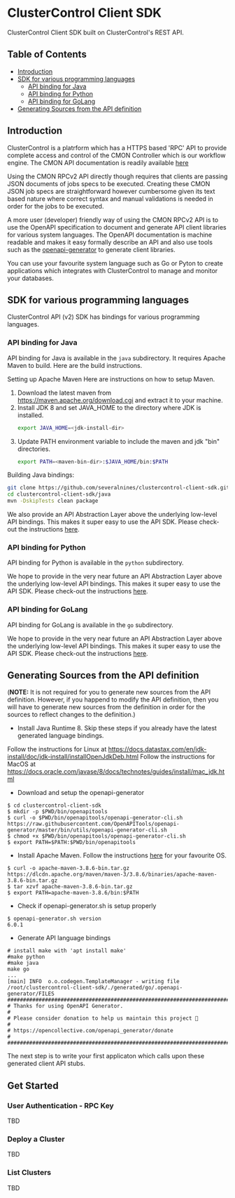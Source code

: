 # ClusterControl Client SDK
ClusterControl Client SDK built on ClusterControl's REST API.

## Table of Contents
- [Introduction](#introduction)
- [SDK for various programming languages](#sdk-for-various-proramming-languages)
  - [API binding for Java](#api-binding-for-java)
  - [API binding for Python](#api-binding-for-python)
  - [API binding for GoLang](#api-binding-for-golang)
- [Generating Sources from the API definition](#generating-sources-from-api-definition)

## Introduction
ClusterControl is a platrform which has a HTTPS based 'RPC' API to provide complete access and control of the CMON Controller which is our workflow engine.
The CMON API documentation is readily available [here](https://severalnines.com/downloads/cmon/cmon-docs/current/rpcv2.html)

Using the CMON RPCv2 API directly though requires that clients are passing JSON documents of jobs specs to be executed.
Creating these CMON JSON job specs are straightforward however cumbersome given its text based nature where correct syntax and manual validations is needed in order for the jobs to be executed.

A more user (developer) friendly way of using the CMON RPCv2 API is to use the OpenAPI specification to document and generate API client libraries for various system languages.
The OpenAPI documentation is machine readable and makes it easy formally describe an API and also use tools such as the [openapi-generator](https://github.com/OpenAPITools/openapi-generator) to generate client libraries.

You can use your favourite system language such as Go or Pyton to create applications which integrates with ClusterControl to manage and monitor your databases.

## SDK for various programming languages
ClusterControl API (v2) SDK has bindings for various programming languages.

### API binding for Java
API binding for Java is available in the `java` subdirectory. It requires Apache Maven to build. Here are the build instructions.

Setting up Apache Maven
Here are instructions on how to setup Maven.
1. Download the latest maven from <https://maven.apache.org/download.cgi> and extract it to your machine.
2. Install JDK 8 and set JAVA_HOME to the directory where JDK is installed.
   ```` bash
   export JAVA_HOME=<jdk-install-dir>
   ````
3. Update PATH environment variable to include the maven and jdk "bin" directories.
   ```` bash
   export PATH=<maven-bin-dir>:$JAVA_HOME/bin:$PATH
   ````

Building Java bindings:

   ```` bash
   git clone https://github.com/severalnines/clustercontrol-client-sdk.git
   cd clustercontrol-client-sdk/java
   mvn -DskipTests clean package
   ````

We also provide an API Abstraction Layer above the underlying low-level API bindings. This makes it super easy to use the API SDK. Please check-out the instructions [here](https://github.com/severalnines/clustercontrol-client-sdk/tree/main/java).

### API binding for Python
API binding for Python is available in the `python` subdirectory.

We hope to provide in the very near future an API Abstraction Layer above the underlying low-level API bindings. This makes it super easy to use the API SDK. Please check-out the instructions [here](https://github.com/severalnines/clustercontrol-client-sdk/tree/main/python).


### API binding for GoLang
API binding for GoLang is available in the `go` subdirectory.

We hope to provide in the very near future an API Abstraction Layer above the underlying low-level API bindings. This makes it super easy to use the API SDK. Please check-out the instructions [here](https://github.com/severalnines/clustercontrol-client-sdk/tree/main/go).


## Generating Sources from the API definition 
(**NOTE:** It is not required for you to generate new sources from the API definition. However, if you happend to modify the API definition, then you will have to generate new sources from the definition in order for the sources to reflect changes to the definition.)

* Install Java Runtime 8. Skip these steps if you already have the latest generated language bindings.

Follow the instructions for Linux at https://docs.datastax.com/en/jdk-install/doc/jdk-install/installOpenJdkDeb.html
Follow the instructions for MacOS at https://docs.oracle.com/javase/8/docs/technotes/guides/install/mac_jdk.html

* Download and setup the openapi-generator
```
$ cd clustercontrol-client-sdk
$ mkdir -p $PWD/bin/openapitools
$ curl -o $PWD/bin/openapitools/openapi-generator-cli.sh https://raw.githubusercontent.com/OpenAPITools/openapi-generator/master/bin/utils/openapi-generator-cli.sh
$ chmod +x $PWD/bin/openapitools/openapi-generator-cli.sh
$ export PATH=$PATH:$PWD/bin/openapitools

```
* Install Apache Maven. 
Follow the instructions [here](https://maven.apache.org/install.html) for your favourite OS.
```
$ curl -o apache-maven-3.8.6-bin.tar.gz https://dlcdn.apache.org/maven/maven-3/3.8.6/binaries/apache-maven-3.8.6-bin.tar.gz
$ tar xzvf apache-maven-3.8.6-bin.tar.gz
$ export PATH=apache-maven-3.8.6/bin:$PATH
```

* Check if openapi-generator.sh is setup properly
```
$ openapi-generator.sh version
6.0.1
```

* Generate API language bindings

```
# install make with 'apt install make'
#make python
#make java
make go
...
[main] INFO  o.o.codegen.TemplateManager - writing file /root/clustercontrol-client-sdk/./generated/go/.openapi-generator/FILES
################################################################################
# Thanks for using OpenAPI Generator.                                          #
# Please consider donation to help us maintain this project 🙏                 #
# https://opencollective.com/openapi_generator/donate                          #
################################################################################
```
The next step is to write your first applicaton which calls upon these generated client API stubs.

## Get Started
### User Authentication - RPC Key
TBD
### Deploy a Cluster
TBD
### List Clusters
TBD
